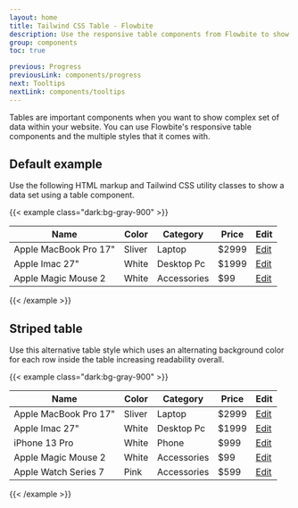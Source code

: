 ```yaml
---
layout: home
title: Tailwind CSS Table - Flowbite
description: Use the responsive table components from Flowbite to show complex data in an organized layout
group: components
toc: true

previous: Progress
previousLink: components/progress
next: Tooltips
nextLink: components/tooltips
---
```


Tables are important components when you want to show complex set of data within your website. You can use Flowbite's responsive table components and the multiple styles that it comes with.

## Default example

Use the following HTML markup and Tailwind CSS utility classes to show a data set using a table component.

{{< example class="dark:bg-gray-900" >}}
<div class="flex flex-col">
    <div class="overflow-x-auto sm:-mx-6 lg:-mx-8">
        <div class="py-2 inline-block min-w-full sm:px-6 lg:px-8">
            <div class="overflow-hidden sm:rounded-lg shadow-md">
                <table class="min-w-full">
                    <thead class="bg-gray-50 dark:bg-gray-700">
                        <tr>
                            <th scope="col" class="text-xs font-medium text-gray-700 px-6 py-3 text-left uppercase tracking-wider dark:text-gray-400">
                                Name
                            </th>
                            <th scope="col" class="text-xs font-medium text-gray-700 px-6 py-3 text-left uppercase tracking-wider dark:text-gray-400">
                                Color
                            </th>
                            <th scope="col" class="text-xs font-medium text-gray-700 px-6 py-3 text-left uppercase tracking-wider dark:text-gray-400">
                                Category
                            </th>
                            <th scope="col" class="text-xs font-medium text-gray-700 px-6 py-3 text-left uppercase tracking-wider dark:text-gray-400">
                                Price
                            </th>
                            <th scope="col" class="relative px-6 py-3">
                                <span class="sr-only">Edit</span>
                            </th>
                        </tr>
                    </thead>
                    <tbody>
                        <!-- Product 1 -->
                        <tr class="bg-white border-b dark:bg-gray-800 dark:border-gray-700">
                            <td class="px-6 py-4 whitespace-nowrap text-sm font-medium text-gray-900 dark:text-white">
                                Apple MacBook Pro 17"
                            </td>
                            <td class="text-sm text-gray-500 px-6 py-4 whitespace-nowrap dark:text-gray-400">
                                Sliver
                            </td>
                            <td class="text-sm text-gray-500 px-6 py-4 whitespace-nowrap dark:text-gray-400">
                                Laptop
                            </td>
                            <td class="text-sm text-gray-500 px-6 py-4 whitespace-nowrap dark:text-gray-400">
                                $2999
                            </td>
                            <td class="px-6 py-4 whitespace-nowrap text-right text-sm font-medium">
                                <a href="#" class="text-blue-600 hover:text-blue-900 dark:text-blue-500 dark:hover:underline">Edit</a>
                            </td>
                        </tr>
                        <!-- Product 2 -->
                        <tr class="bg-white border-b dark:bg-gray-800 dark:border-gray-700">
                            <td class="px-6 py-4 whitespace-nowrap text-sm font-medium text-gray-900 dark:text-white">
                                Apple Imac 27"
                            </td>
                            <td class="text-sm text-gray-500 px-6 py-4 whitespace-nowrap dark:text-gray-400">
                                White
                            </td>
                            <td class="text-sm text-gray-500 px-6 py-4 whitespace-nowrap dark:text-gray-400">
                                Desktop Pc
                            </td>
                            <td class="text-sm text-gray-500 px-6 py-4 whitespace-nowrap dark:text-gray-400">
                                $1999
                            </td>
                            <td class="px-6 py-4 whitespace-nowrap text-right text-sm font-medium">
                                <a href="#" class="text-blue-600 hover:text-blue-900 dark:text-blue-500 dark:hover:underline">Edit</a>
                            </td>
                        </tr>
                        <!-- Product 2 -->
                        <tr class="bg-white dark:bg-gray-800">
                            <td class="px-6 py-4 whitespace-nowrap text-sm font-medium text-gray-900 dark:text-white">
                                Apple Magic Mouse 2
                            </td>
                            <td class="text-sm text-gray-500 px-6 py-4 whitespace-nowrap dark:text-gray-400">
                                White
                            </td>
                            <td class="text-sm text-gray-500 px-6 py-4 whitespace-nowrap dark:text-gray-400">
                                Accessories
                            </td>
                            <td class="text-sm text-gray-500 px-6 py-4 whitespace-nowrap dark:text-gray-400">
                                $99
                            </td>
                            <td class="px-6 py-4 whitespace-nowrap text-right text-sm font-medium">
                                <a href="#" class="text-blue-600 hover:text-blue-900 dark:text-blue-500 dark:hover:underline">Edit</a>
                            </td>
                        </tr>
                    </tbody>
                </table>
            </div>
        </div>
    </div>
</div>
{{< /example >}}

## Striped table

Use this alternative table style which uses an alternating background color for each row inside the table increasing readability overall.

{{< example class="dark:bg-gray-900" >}}
<div class="flex flex-col">
    <div class="overflow-x-auto sm:-mx-6 lg:-mx-8">
        <div class="py-2 inline-block min-w-full sm:px-6 lg:px-8">
            <div class="overflow-hidden sm:rounded-lg shadow-md">
                <table class="min-w-full">
                    <thead class="bg-gray-100 dark:bg-gray-700">
                        <tr>
                            <th scope="col" class="text-xs font-medium text-gray-700 px-6 py-3 text-left uppercase tracking-wider dark:text-gray-400">
                                Name
                            </th>
                            <th scope="col" class="text-xs font-medium text-gray-700 px-6 py-3 text-left uppercase tracking-wider dark:text-gray-400">
                                Color
                            </th>
                            <th scope="col" class="text-xs font-medium text-gray-700 px-6 py-3 text-left uppercase tracking-wider dark:text-gray-400">
                                Category
                            </th>
                            <th scope="col" class="text-xs font-medium text-gray-700 px-6 py-3 text-left uppercase tracking-wider dark:text-gray-400">
                                Price
                            </th>
                            <th scope="col" class="relative px-6 py-3">
                                <span class="sr-only">Edit</span>
                            </th>
                        </tr>
                    </thead>
                    <tbody>
                        <!-- Product 1 -->
                        <tr class="bg-white border-b dark:bg-gray-800 dark:border-gray-600">
                            <td class="px-6 py-4 whitespace-nowrap text-sm font-medium text-gray-900 dark:text-white">
                                Apple MacBook Pro 17"
                            </td>
                            <td class="text-sm text-gray-500 px-6 py-4 whitespace-nowrap dark:text-gray-400">
                                Sliver
                            </td>
                            <td class="text-sm text-gray-500 px-6 py-4 whitespace-nowrap dark:text-gray-400">
                                Laptop
                            </td>
                            <td class="text-sm text-gray-500 px-6 py-4 whitespace-nowrap dark:text-gray-400">
                                $2999
                            </td>
                            <td class="px-6 py-4 whitespace-nowrap text-right text-sm font-medium">
                                <a href="#" class="text-blue-600 hover:text-blue-900 dark:text-blue-500 dark:hover:underline">Edit</a>
                            </td>
                        </tr>
                        <!-- Product 2 -->
                        <tr class="bg-gray-50 border-b dark:bg-gray-700 dark:border-gray-600">
                            <td class="px-6 py-4 whitespace-nowrap text-sm font-medium text-gray-900 dark:text-white">
                                Apple Imac 27"
                            </td>
                            <td class="text-sm text-gray-500 px-6 py-4 whitespace-nowrap dark:text-gray-400">
                                White
                            </td>
                            <td class="text-sm text-gray-500 px-6 py-4 whitespace-nowrap dark:text-gray-400">
                                Desktop Pc
                            </td>
                            <td class="text-sm text-gray-500 px-6 py-4 whitespace-nowrap dark:text-gray-400">
                                $1999
                            </td>
                            <td class="px-6 py-4 whitespace-nowrap text-right text-sm font-medium">
                                <a href="#" class="text-blue-600 hover:text-blue-900 dark:text-blue-500 dark:hover:underline">Edit</a>
                            </td>
                        </tr>
                        <!-- Product 3 -->
                        <tr class="bg-white border-b dark:bg-gray-800 dark:border-gray-600">
                            <td class="px-6 py-4 whitespace-nowrap text-sm font-medium text-gray-900 dark:text-white">
                                iPhone 13 Pro 
                            </td>
                            <td class="text-sm text-gray-500 px-6 py-4 whitespace-nowrap dark:text-gray-400">
                                White
                            </td>
                            <td class="text-sm text-gray-500 px-6 py-4 whitespace-nowrap dark:text-gray-400">
                                Phone
                            </td>
                            <td class="text-sm text-gray-500 px-6 py-4 whitespace-nowrap dark:text-gray-400">
                                $999
                            </td>
                            <td class="px-6 py-4 whitespace-nowrap text-right text-sm font-medium">
                                <a href="#" class="text-blue-600 hover:text-blue-900 dark:text-blue-500 dark:hover:underline">Edit</a>
                            </td>
                        </tr>
                        <!-- Product 4 -->
                        <tr class="bg-gray-50 border-b dark:bg-gray-700 dark:border-gray-600">
                            <td class="px-6 py-4 whitespace-nowrap text-sm font-medium text-gray-900 dark:text-white">
                                Apple Magic Mouse 2
                            </td>
                            <td class="text-sm text-gray-500 px-6 py-4 whitespace-nowrap dark:text-gray-400">
                                White
                            </td>
                            <td class="text-sm text-gray-500 px-6 py-4 whitespace-nowrap dark:text-gray-400">
                                Accessories
                            </td>
                            <td class="text-sm text-gray-500 px-6 py-4 whitespace-nowrap dark:text-gray-400">
                                $99
                            </td>
                            <td class="px-6 py-4 whitespace-nowrap text-right text-sm font-medium">
                                <a href="#" class="text-blue-600 hover:text-blue-900 dark:text-blue-500 dark:hover:underline">Edit</a>
                            </td>
                        </tr>
                        <!-- Product 5 -->
                        <tr class="bg-white dark:bg-gray-800">
                            <td class="px-6 py-4 whitespace-nowrap text-sm font-medium text-gray-900 dark:text-white">
                                Apple Watch Series 7
                            </td>
                            <td class="text-sm text-gray-500 px-6 py-4 whitespace-nowrap dark:text-gray-400">
                                Pink
                            </td>
                            <td class="text-sm text-gray-500 px-6 py-4 whitespace-nowrap dark:text-gray-400">
                                Accessories
                            </td>
                            <td class="text-sm text-gray-500 px-6 py-4 whitespace-nowrap dark:text-gray-400">
                                $599
                            </td>
                            <td class="px-6 py-4 whitespace-nowrap text-right text-sm font-medium">
                                <a href="#" class="text-blue-600 hover:text-blue-900 dark:text-blue-500 dark:hover:underline">Edit</a>
                            </td>
                        </tr>
                    </tbody>
                </table>
            </div>
        </div>
    </div>
</div>
{{< /example >}}

